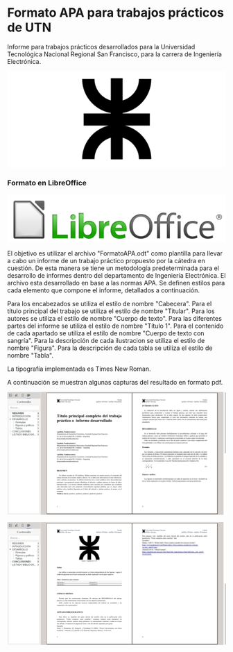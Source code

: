 # Formato APA para trabajos prácticos de UTN

Informe para trabajos prácticos desarrollados para la Universidad Tecnológica Nacional Regional San Francisco, para la carrera de Ingeniería Electrónica.

![UTN](/utn_logo.svg)


### Formato en LibreOffice

![GitHub Logo](/LibreOffice_logo.png)

El objetivo es utilizar el archivo "FormatoAPA.odt" como plantilla para llevar a cabo un informe de un trabajo práctico propuesto por la cátedra en cuestión. De esta manera se tiene un metodología predeterminada para el desarrollo de informes dentro del departamento de Ingeniería Electrónica. 
El archivo esta desarrollado en base a las normas APA. Se definen estilos para cada elemento que compone el informe, detallados a continuación.

Para los encabezados se utiliza el estilo de nombre "Cabecera".
Para el título principal del trabajo se utiliza el estilo de nombre "Titular".
Para los autores se utiliza el estilo de nombre "Cuerpo de texto".
Para las diferentes partes del informe se utiliza el estilo de nombre "Título 1".
Para el contenido de cada apartado se utiliza el estilo de nombre "Cuerpo de texto con sangría".
Para la descripción de cada ilustracion se utiliza el estilo de nombre "Figura".
Para la descripción de cada tabla se utiliza el estilo de nombre "Tabla".

La tipografía implementada es Times New Roman.

A continuación se muestran algunas capturas del resultado en formato pdf.

![Capt1](/C1.png)

![Capt2](/C2.png)
